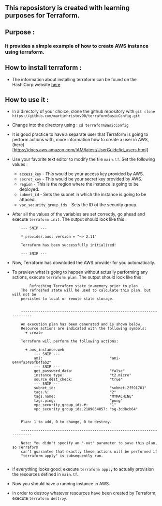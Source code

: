 ## This reposistory is created with learning purposes for Terraform.

## Purpose :

### It provides a simple example of how to create AWS instance using terraform.

## How to install terraform : 

- The information about installing terraform can be found on the HashiCorp website [here](https://learn.hashicorp.com/terraform/getting-started/install.html)

## How to use it :

- In a directory of your choice, clone the github repository with `git clone https://github.com/martinhristov90/terraformBasicConfig.git`
- Change into the directory using : `cd terraformBasicConfig`
- It is good practice to have a separate user that Terraform is going to perform actions with, more information how to create a user in AWS,(here)[https://docs.aws.amazon.com/IAM/latest/UserGuide/id_users.html]
- Use your favorite text editor to modify the file `main.tf`. Set the following values : 
    - `access_key` - This would be your access key provided by AWS.
    - `secret_key` - This would be your secret key provided by AWS.
    - `region`     - This is the region where the instance is going to be deployed.
    - `subnet_id`  - Sets the subnet in which the instance is going to be attaced.
    - `vpc_security_group_ids` - Sets the ID of the security group.
- After all the values of the variables are set correctly, go ahead and execute `terraform init`. The output should look like this :
    ```shell
        --- SNIP ---

        * provider.aws: version = "~> 2.11"

        Terraform has been successfully initialized!

        --- SNIP ---
    ```
- Now, Terraform has downloded the AWS provider for you automatically.
- To preview what is going to happen without actually performing any actions, execute `terraform plan`. The output should look like this :
    ```shell
            Refreshing Terraform state in-memory prior to plan...
        The refreshed state will be used to calculate this plan, but will not be
        persisted to local or remote state storage.
        
        
        ------------------------------------------------------------------------
        
        An execution plan has been generated and is shown below.
        Resource actions are indicated with the following symbols:
          + create
        
        Terraform will perform the following actions:
        
          + aws_instance.web
              --- SNIP ---
              ami:                               "ami-0444fa3496fb4fab2"
              --- SNIP ---
              get_password_data:                 "false"
              instance_type:                     "t2.micro"
              source_dest_check:                 "true"
              --- SNIP ---
              subnet_id:                         "subnet-2f591701"
              tags.%:                            "2"
              tags.name:                         "MYMACHINE"
              tags.ping:                         "pong"
              vpc_security_group_ids.#:          "1"
              vpc_security_group_ids.2189854857: "sg-3ddbcb64"
        
        
        Plan: 1 to add, 0 to change, 0 to destroy.
        
        ------------------------------------------------------------------------
        
        Note: You didn't specify an "-out" parameter to save this plan, so Terraform
        can't guarantee that exactly these actions will be performed if
        "terraform apply" is subsequently run.
        
    ```
- If everything looks good, execute `terraform apply` to actually provision the resources defined in `main.tf`.
- Now you should have a running instance in AWS.

- In order to destroy whatever resources have been created by Terraform, execute `terraform destroy`. 


